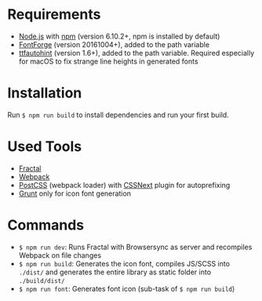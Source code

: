 # Requirements

- [Node.js](https://nodejs.org/en/) with [npm](https://www.npmjs.com/) (version 6.10.2+, npm is installed by default)
- [FontForge](http://fontforge.github.io/en-US/downloads/windows/) (version 20161004+), added to the path variable
- [ttfautohint](https://www.freetype.org/ttfautohint/#download) (version 1.6+), added to the path variable. Required especially for macOS to fix strange line heights in generated fonts

# Installation

Run `$ npm run build` to install dependencies and run your first build.

# Used Tools

- [Fractal](http://fractal.build/)
- [Webpack](https://webpack.js.org/)
- [PostCSS](http://postcss.org/) (webpack loader) with [CSSNext](http://cssnext.io/) plugin for autoprefixing
- [Grunt](https://gruntjs.com/) only for icon font generation

# Commands

- `$ npm run dev`: Runs Fractal with Browsersync as server and recompiles Webpack on file changes
- `$ npm run build`: Generates the icon font, compiles JS/SCSS into `./dist/` and generates the entire library as static folder into `./build/dist/`
- `$ npm run font`: Generates font icon (sub-task of `$ npm run build`)
